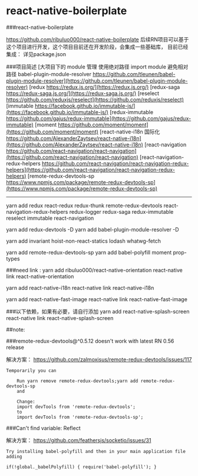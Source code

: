 # react-native-boilerplate
###react-native-boilerplate 

https://github.com/ribuluo000/react-native-boilerplate
后续RN项目可以基于这个项目进行开发，这个项目目前还在开发阶段，会集成一些基础库，
目前已经集成：
详见package.json


###项目简述
[大项目下的 module 管理 使用绝对路径 import module 避免相对路径 babel-plugin-module-resolver https://github.com/tleunen/babel-plugin-module-resolver](https://github.com/tleunen/babel-plugin-module-resolver)
[redux https://redux.js.org/](https://redux.js.org/)
[redux-saga https://redux-saga.js.org/](https://redux-saga.js.org/)
[reselect https://github.com/reduxjs/reselect](https://github.com/reduxjs/reselect)
[immutable https://facebook.github.io/immutable-js/](https://facebook.github.io/immutable-js/)
[redux-immutable https://github.com/gajus/redux-immutable](https://github.com/gajus/redux-immutable)
[moment https://github.com/moment/moment](https://github.com/moment/moment)
[react-native-i18n 国际化 https://github.com/AlexanderZaytsev/react-native-i18n](https://github.com/AlexanderZaytsev/react-native-i18n)
[react-navigation https://github.com/react-navigation/react-navigation](https://github.com/react-navigation/react-navigation)
[react-navigation-redux-helpers https://github.com/react-navigation/react-navigation-redux-helpers](https://github.com/react-navigation/react-navigation-redux-helpers)
[remote-redux-devtools-sp https://www.npmjs.com/package/remote-redux-devtools-sp](https://www.npmjs.com/package/remote-redux-devtools-sp)
[]()
[]()
[]()
[]()



---



yarn add redux react-redux redux-thunk remote-redux-devtools react-navigation-redux-helpers redux-logger redux-saga redux-immutable reselect immutable react-navigation

yarn add redux-devtools -D
yarn add babel-plugin-module-resolver -D

yarn add invariant hoist-non-react-statics lodash whatwg-fetch

yarn add remote-redux-devtools-sp
yarn add babel-polyfill moment prop-types



###need link :
yarn add ribuluo000/react-native-orientation 
react-native link react-native-orientation 

yarn add react-native-i18n
react-native link react-native-i18n

yarn add react-native-fast-image
react-native link react-native-fast-image

###以下依赖，如果有必要，请自行添加
yarn add react-native-splash-screen 
react-native link react-native-splash-screen 








##note:

###remote-redux-devtools@^0.5.12 doesn't work with latest RN 0.56 release

解决方案：
https://github.com/zalmoxisus/remote-redux-devtools/issues/117

```
Temporarily you can

    Run yarn remove remote-redux-devtools;yarn add remote-redux-devtools-sp
    and

    Change:
    import devTools from 'remote-redux-devtools';
    to
    import devTools from 'remote-redux-devtools-sp';

```


###Can't find variable: Reflect

解决方案：
https://github.com/feathersjs/socketio/issues/31

```
Try installing babel-polyfill and then in your main application file adding

if(!global._babelPolyfill) { require('babel-polyfill'); }

```
